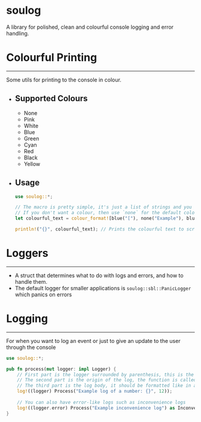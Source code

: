 # soulog
A library for polished, clean and colourful console logging and error handling.

# Colourful Printing
---
Some utils for printing to the console in colour.
- ## Supported Colours
    - None
    - Pink
    - White
    - Blue
    - Green
    - Cyan
    - Red
    - Black
    - Yellow

- ## Usage
    ```rust
    use soulog::*;
    
    // The macro is pretty simple, it's just a list of strings and you have to surround each string with a colour (in lowercase)
    // If you don't want a colour, then use `none` for the default colour of the console.
    let colourful_text = colour_format![blue("["), none("Example"), blue("] "), none("Here is an example body!")];
    
    println!("{}", colourful_text); // Prints the colourful text to screen
    ```

# Loggers
---
- A struct that determines what to do with logs and errors, and how to handle them.
- The default logger for smaller applications is `soulog::sbl::PanicLogger` which panics on errors

# Logging
---
For when you want to log an event or just to give an update to the user through the console
```rust
use soulog::*;

pub fn process(mut logger: impl Logger) {
    // First part is the logger surrounded by parenthesis, this is the destination the log is going to
    // The second part is the origin of the log, the function is called `process` so it should be `Process`
    // The third part is the log body, it should be formatted like in a `format!()` macro
    log!((logger) Process("Example log of a number: {}", 12));
    
    // You can also have error-like logs such as inconvenience logs
    log!((logger.error) Process("Example inconvenience log") as Inconvenience);
}
```